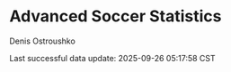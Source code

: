 # Advanced Soccer Statistics
Denis Ostroushko

<!-- gfm -->

Last successful data update: 2025-09-26 05:17:58 CST
